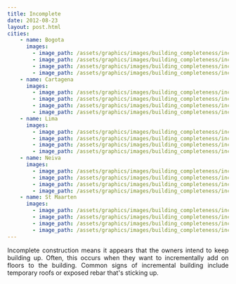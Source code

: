 ```yaml
---
title: Incomplete
date: 2012-08-23
layout: post.html
cities:
    - name: Bogota
      images:
        - image_path: /assets/graphics/images/building_completeness/incomplete_bogota_01.jpg
        - image_path: /assets/graphics/images/building_completeness/incomplete_bogota_02.jpg
        - image_path: /assets/graphics/images/building_completeness/incomplete_bogota_03.jpg
        - image_path: /assets/graphics/images/building_completeness/incomplete_bogota_04.jpg
    - name: Cartagena
      images:
        - image_path: /assets/graphics/images/building_completeness/incomplete_cartagena_02.png
        - image_path: /assets/graphics/images/building_completeness/incomplete_cartagena_03.png
        - image_path: /assets/graphics/images/building_completeness/incomplete_cartagena_04.png
        - image_path: /assets/graphics/images/building_completeness/incomplete_cartagena_01.png
    - name: Lima
      images:
        - image_path: /assets/graphics/images/building_completeness/incomplete_lima_01.png
        - image_path: /assets/graphics/images/building_completeness/incomplete_lima_02.png
        - image_path: /assets/graphics/images/building_completeness/incomplete_lima_03.png
        - image_path: /assets/graphics/images/building_completeness/incomplete_lima_04.png
    - name: Neiva
      images:
        - image_path: /assets/graphics/images/building_completeness/incomplete_neiva_01.png
        - image_path: /assets/graphics/images/building_completeness/incomplete_neiva_02.png
        - image_path: /assets/graphics/images/building_completeness/incomplete_neiva_03.png
        - image_path: /assets/graphics/images/building_completeness/incomplete_neiva_04.png
    - name: St Maarten
      images:
        - image_path: /assets/graphics/images/building_completeness/incomplete_st_maarten_01.png
        - image_path: /assets/graphics/images/building_completeness/incomplete_st_maarten_02.png
        - image_path: /assets/graphics/images/building_completeness/incomplete_st_maarten_03.png
        - image_path: /assets/graphics/images/building_completeness/incomplete_st_maarten_04.png
---
```

<p align="justify">
Incomplete construction means it appears that the owners intend to keep building up. Often, this occurs when they want to incrementally add on floors to the building. Common signs of incremental building include temporary roofs or exposed rebar that's sticking up.
</p>